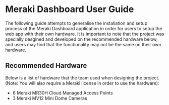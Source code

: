 # Meraki Dashboard User Guide
The following guide attempts to generalise the installation and setup process of the Meraki Dashboard application in order for users to setup the web app with their own hardware. It is important to note that the project was specially desgined and developed on the recommended hardware below, and users may find that the functionality may not be the same on their own hardware.

## Recommended Hardware
Below is a list of hardware that the team used when designing the project. (Note: You will also require a Meraki license in order to use the hardware):
- 6 Meraki MR30H Cloud Managed Access Points
- 3 Meraki MV12 Mini Dome Cameras


